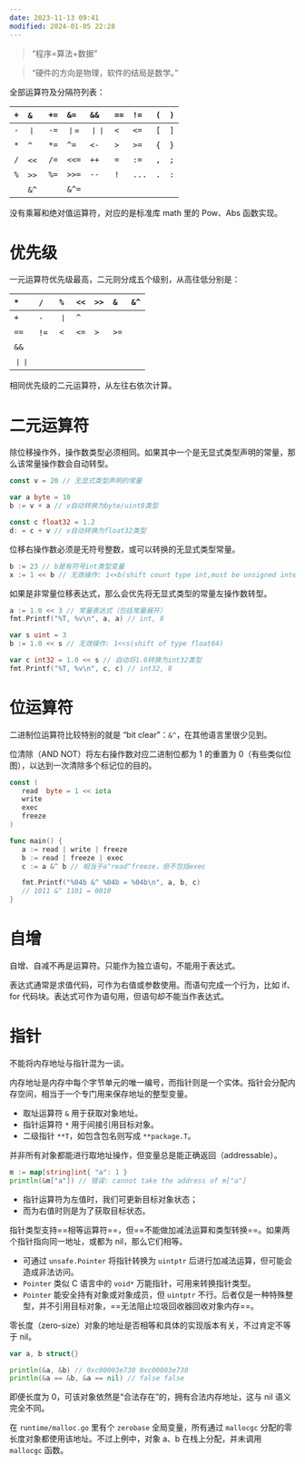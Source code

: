 ```yaml
---
date: 2023-11-13 09:41
modified: 2024-01-05 22:28
---
```


>“程序=算法+数据”

>“硬件的方向是物理，软件的结局是数学。”

全部运算符及分隔符列表：

| `+` | `&` | `+=` | `&=` | `&&` | `==`| `!=`| `(`  | `)` |
|:----|:----|:----|:----|:----|:----|:----|:----|:----|
| `-` | `丨` | `-=` | `丨=` | `丨丨` | `<` | `<=` | `[`  | `]` |
| `*` | `^` | `*=` | `^=` | `<-` | `>` | `>=` | `{`  | `}` |
| `/` | `<<` | `/=` | `<<=` | `++` | `=` | `:=` | `,`  | `;` |
| `%` | `>>` | `%=` | `>>=` | `--` | `!` | `...` | `.`  | `:` |
|    | `&^` |      | `&^=` |      |    |      |      |    |

没有乘幂和绝对值运算符，对应的是标准库 math 里的 Pow、Abs 函数实现。

# 优先级
一元运算符优先级最高，二元则分成五个级别，从高往低分别是：

| `*` | `/` | `%` | `<<` | `>>` | `&` | `&^` |
|:----|:----|:----|:----|:----|:----|:----|
| `+` | `-` | `丨` | `^` |   |   |   |
| `==` | `!=` | `<` | `<=` | `>` | `>=` |   |
| `&&` |   |   |   |   |   |   |
| `丨丨` |   |   |   |   |   |   |

相同优先级的二元运算符，从左往右依次计算。

# 二元运算符
除位移操作外，操作数类型必须相同。如果其中一个是无显式类型声明的常量，那么该常量操作数会自动转型。
```go
const v = 20 // 无显式类型声明的常量

var a byte = 10
b := v + a // v自动转换为byte/uint8类型

const c float32 = 1.2
d: = c + v // v自动转换为float32类型
```

位移右操作数必须是无符号整数，或可以转换的无显式类型常量。
```go
b := 23 // b是有符号int类型变量
x := 1 << b // 无效操作: 1<<b(shift count type int,must be unsigned integer)
```

如果是非常量位移表达式，那么会优先将无显式类型的常量左操作数转型。
```go
a := 1.0 << 3 // 常量表达式（包括常量展开）
fmt.Printf("%T, %v\n", a, a) // int, 8

var s uint = 3
b := 1.0 << s // 无效操作: 1<<s(shift of type float64)

var c int32 = 1.0 << s // 自动将1.0转换为int32类型
fmt.Printf("%T, %v\n", c, c) // int32, 8
```

# 位运算符
二进制位运算符比较特别的就是 “bit clear”：`&^`，在其他语言里很少见到。

位清除（AND NOT）将左右操作数对应二进制位都为 1 的重置为 0（有些类似位图），以达到一次清除多个标记位的目的。
```go
const ( 
   read  byte = 1 << iota
   write
   exec
   freeze
)

func main() { 
   a := read | write | freeze
   b := read | freeze | exec
   c := a &^ b // 相当于a^read^freeze，但不包括exec

   fmt.Printf("%04b &^ %04b = %04b\n", a, b, c)
   // 1011 &^ 1101 = 0010
}
```

# 自增
自增、自减不再是运算符。只能作为独立语句，不能用于表达式。

表达式通常是求值代码，可作为右值或参数使用。而语句完成一个行为，比如 if、for 代码块。表达式可作为语句用，但语句却不能当作表达式。

# 指针
不能将内存地址与指针混为一谈。

内存地址是内存中每个字节单元的唯一编号，而指针则是一个实体。指针会分配内存空间，相当于一个专门用来保存地址的整型变量。

- 取址运算符 `&` 用于获取对象地址。
- 指针运算符 `*` 用于间接引用目标对象。
- 二级指针 `**T`，如包含包名则写成 `**package.T`。
  
并非所有对象都能进行取地址操作，但变量总是能正确返回（addressable）。
```go
m := map[string]int{ "a": 1 } 
println(&m["a"]) // 错误: cannot take the address of m["a"]
```

- 指针运算符为左值时，我们可更新目标对象状态；
- 而为右值时则是为了获取目标状态。

指针类型支持==相等运算符==，但==不能做加减法运算和类型转换==。如果两个指针指向同一地址，或都为 nil，那么它们相等。

- 可通过 `unsafe.Pointer` 将指针转换为 `uintptr` 后进行加减法运算，但可能会造成非法访问。
- `Pointer` 类似 C 语言中的 `void*` 万能指针，可用来转换指针类型。
- `Pointer` 能安全持有对象或对象成员，但 `uintptr` 不行。后者仅是一种特殊整型，并不引用目标对象，==无法阻止垃圾回收器回收对象内存==。

零长度（zero-size）对象的地址是否相等和具体的实现版本有关，不过肯定不等于 nil。
```go
var a, b struct{}

println(&a, &b) // 0xc00003e730 0xc00003e730
println(&a == &b, &a == nil) // false false
```

即便长度为 0，可该对象依然是“合法存在”的，拥有合法内存地址，这与 nil 语义完全不同。

在 `runtime/malloc.go` 里有个 `zerobase` 全局变量，所有通过 `mallocgc` 分配的零长度对象都使用该地址。不过上例中，对象 a、b 在栈上分配，并未调用 `mallocgc` 函数。
